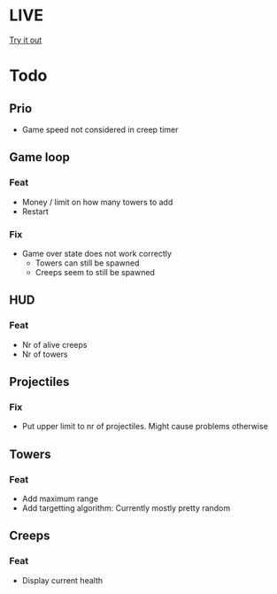 # LIVE
[Try it out](https://lucb31.github.io/game-engine-go/)

# Todo
## Prio
- Game speed not considered in creep timer

## Game loop
### Feat
- Money / limit on how many towers to add
- Restart

### Fix 
- Game over state does not work correctly
    - Towers can still be spawned
    - Creeps seem to still be spawned

## HUD
### Feat
- Nr of alive creeps
- Nr of towers

## Projectiles
### Fix
- Put upper limit to nr of projectiles. Might cause problems otherwise

## Towers

### Feat
- Add maximum range
- Add targetting algorithm: Currently mostly pretty random 

## Creeps
### Feat
- Display current health


